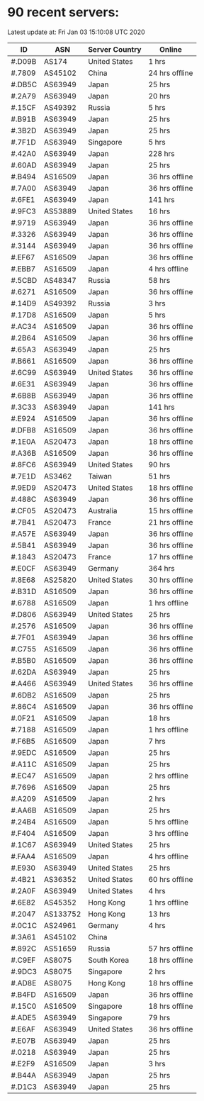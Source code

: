 # 90 recent servers:

Latest update at: Fri Jan 03 15:10:08 UTC 2020

| ID | ASN | Server Country | Online |
| -- | --- | -------------- | ------ |
| #.D09B | AS174 | United States | 1 hrs |
| #.7809 | AS45102 | China | 24 hrs offline |
| #.DB5C | AS63949 | Japan | 25 hrs |
| #.2A79 | AS63949 | Japan | 20 hrs |
| #.15CF | AS49392 | Russia | 5 hrs |
| #.B91B | AS63949 | Japan | 25 hrs |
| #.3B2D | AS63949 | Japan | 25 hrs |
| #.7F1D | AS63949 | Singapore | 5 hrs |
| #.42A0 | AS63949 | Japan | 228 hrs |
| #.60AD | AS63949 | Japan | 25 hrs |
| #.B494 | AS16509 | Japan | 36 hrs offline |
| #.7A00 | AS63949 | Japan | 36 hrs offline |
| #.6FE1 | AS63949 | Japan | 141 hrs |
| #.9FC3 | AS53889 | United States | 16 hrs |
| #.9719 | AS63949 | Japan | 36 hrs offline |
| #.3326 | AS63949 | Japan | 36 hrs offline |
| #.3144 | AS63949 | Japan | 36 hrs offline |
| #.EF67 | AS16509 | Japan | 36 hrs offline |
| #.EBB7 | AS16509 | Japan | 4 hrs offline |
| #.5CBD | AS48347 | Russia | 58 hrs |
| #.6271 | AS16509 | Japan | 36 hrs offline |
| #.14D9 | AS49392 | Russia | 3 hrs |
| #.17D8 | AS16509 | Japan | 5 hrs |
| #.AC34 | AS16509 | Japan | 36 hrs offline |
| #.2B64 | AS16509 | Japan | 36 hrs offline |
| #.65A3 | AS63949 | Japan | 25 hrs |
| #.B661 | AS16509 | Japan | 36 hrs offline |
| #.6C99 | AS63949 | United States | 36 hrs offline |
| #.6E31 | AS63949 | Japan | 36 hrs offline |
| #.6B8B | AS63949 | Japan | 36 hrs offline |
| #.3C33 | AS63949 | Japan | 141 hrs |
| #.E924 | AS16509 | Japan | 36 hrs offline |
| #.DFB8 | AS16509 | Japan | 36 hrs offline |
| #.1E0A | AS20473 | Japan | 18 hrs offline |
| #.A36B | AS16509 | Japan | 36 hrs offline |
| #.8FC6 | AS63949 | United States | 90 hrs |
| #.7E1D | AS3462 | Taiwan | 51 hrs |
| #.9ED9 | AS20473 | United States | 18 hrs offline |
| #.488C | AS63949 | Japan | 36 hrs offline |
| #.CF05 | AS20473 | Australia | 15 hrs offline |
| #.7B41 | AS20473 | France | 21 hrs offline |
| #.A57E | AS63949 | Japan | 36 hrs offline |
| #.5B41 | AS63949 | Japan | 36 hrs offline |
| #.1843 | AS20473 | France | 17 hrs offline |
| #.E0CF | AS63949 | Germany | 364 hrs |
| #.8E68 | AS25820 | United States | 30 hrs offline |
| #.B31D | AS16509 | Japan | 36 hrs offline |
| #.6788 | AS16509 | Japan | 1 hrs offline |
| #.D806 | AS63949 | United States | 25 hrs |
| #.2576 | AS16509 | Japan | 36 hrs offline |
| #.7F01 | AS63949 | Japan | 36 hrs offline |
| #.C755 | AS16509 | Japan | 36 hrs offline |
| #.B5B0 | AS16509 | Japan | 36 hrs offline |
| #.62DA | AS63949 | Japan | 25 hrs |
| #.A466 | AS63949 | United States | 36 hrs offline |
| #.6DB2 | AS16509 | Japan | 25 hrs |
| #.86C4 | AS16509 | Japan | 36 hrs offline |
| #.0F21 | AS16509 | Japan | 18 hrs |
| #.7188 | AS16509 | Japan | 1 hrs offline |
| #.F6B5 | AS16509 | Japan | 7 hrs |
| #.9EDC | AS16509 | Japan | 25 hrs |
| #.A11C | AS16509 | Japan | 25 hrs |
| #.EC47 | AS16509 | Japan | 2 hrs offline |
| #.7696 | AS16509 | Japan | 25 hrs |
| #.A209 | AS16509 | Japan | 2 hrs |
| #.AA6B | AS16509 | Japan | 25 hrs |
| #.24B4 | AS16509 | Japan | 5 hrs offline |
| #.F404 | AS16509 | Japan | 3 hrs offline |
| #.1C67 | AS63949 | United States | 25 hrs |
| #.FAA4 | AS16509 | Japan | 4 hrs offline |
| #.E930 | AS63949 | United States | 25 hrs |
| #.4B21 | AS36352 | United States | 60 hrs offline |
| #.2A0F | AS63949 | United States | 4 hrs |
| #.6E82 | AS45352 | Hong Kong | 1 hrs offline |
| #.2047 | AS133752 | Hong Kong | 13 hrs |
| #.0C1C | AS24961 | Germany | 4 hrs |
| #.3A61 | AS45102 | China | |
| #.892C | AS51659 | Russia | 57 hrs offline |
| #.C9EF | AS8075 | South Korea | 18 hrs offline |
| #.9DC3 | AS8075 | Singapore | 2 hrs |
| #.AD8E | AS8075 | Hong Kong | 18 hrs offline |
| #.B4FD | AS16509 | Japan | 36 hrs offline |
| #.15C0 | AS16509 | Singapore | 18 hrs offline |
| #.ADE5 | AS63949 | Singapore | 79 hrs |
| #.E6AF | AS63949 | United States | 36 hrs offline |
| #.E07B | AS63949 | Japan | 25 hrs |
| #.0218 | AS63949 | Japan | 25 hrs |
| #.E2F9 | AS16509 | Japan | 3 hrs |
| #.B44A | AS63949 | Japan | 25 hrs |
| #.D1C3 | AS63949 | Japan | 25 hrs |

